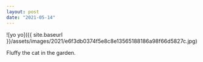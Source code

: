 ```yaml
---
layout: post
date: "2021-05-14"
---
```


![yo yo]({{ site.baseurl }}/assets/images/2021/e6f3db0374f5e8c8e13565188186a98f66d5827c.jpg)

Fluffy the cat in the garden.
